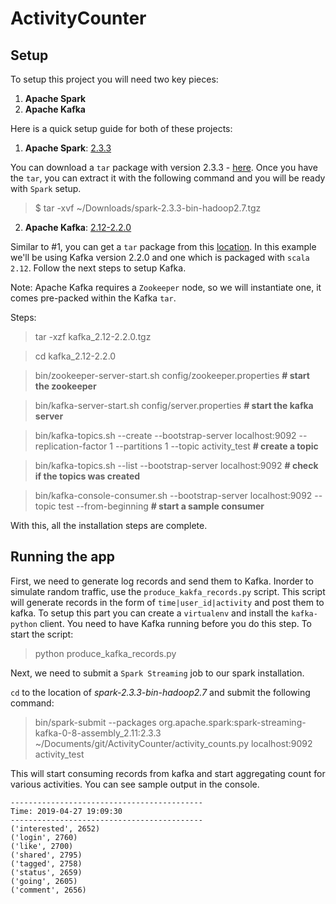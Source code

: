 # ActivityCounter

## Setup
To setup this project you will need two key pieces:

1. **Apache Spark**
2. **Apache Kafka**

Here is a quick setup guide for both of these projects:

1. **Apache Spark**: [2.3.3](https://spark.apache.org/releases/spark-release-2-3-3.html)

You can download a `tar` package with version 2.3.3 - [here](https://spark.apache.org/downloads.html). Once you have the `tar`, you can extract it with the following command and you will be ready with `Spark` setup.
> $ tar -xvf ~/Downloads/spark-2.3.3-bin-hadoop2.7.tgz 

2. **Apache Kafka**: [2.12-2.2.0](https://kafka.apache.org/quickstart)

Similar to #1, you can get a `tar` package from this [location](https://kafka.apache.org/downloads). In this example we'll be using Kafka version 2.2.0 and one which is packaged with `scala 2.12`. Follow the next steps to setup Kafka. 

Note: Apache Kafka requires a `Zookeeper` node, so we will instantiate one, it comes pre-packed within the Kafka `tar`.

Steps:

> tar -xzf kafka_2.12-2.2.0.tgz

> cd kafka_2.12-2.2.0

> bin/zookeeper-server-start.sh config/zookeeper.properties **# start the zookeeper**

> bin/kafka-server-start.sh config/server.properties **# start the kafka server**

> bin/kafka-topics.sh --create --bootstrap-server localhost:9092 --replication-factor 1 --partitions 1 --topic activity_test  **# create a topic**

> bin/kafka-topics.sh --list --bootstrap-server localhost:9092 **# check if the topics was created**

> bin/kafka-console-consumer.sh --bootstrap-server localhost:9092 --topic test --from-beginning **# start a sample consumer**

With this, all the installation steps are complete.

## Running the app
First, we need to generate log records and send them to Kafka. Inorder to simulate random traffic, use the `produce_kakfa_records.py` script. This script will generate records in the form of `time|user_id|activity` and post them to kafka. To setup this part you can create a `virtualenv` and install the `kafka-python` client. You need to have Kafka running before you do this step. To start the script:
> python produce_kafka_records.py

Next, we need to submit a `Spark Streaming` job to our spark installation. 

`cd` to the location of *spark-2.3.3-bin-hadoop2.7* and submit the following command:

> bin/spark-submit --packages org.apache.spark:spark-streaming-kafka-0-8-assembly_2.11:2.3.3 ~/Documents/git/ActivityCounter/activity_counts.py localhost:9092 activity_test

This will start consuming records from kafka and start aggregating count for various activities. You can see sample output in the console.

```
-------------------------------------------
Time: 2019-04-27 19:09:30
-------------------------------------------
('interested', 2652)
('login', 2760)
('like', 2700)
('shared', 2795)
('tagged', 2758)
('status', 2659)
('going', 2605)
('comment', 2656)

```


